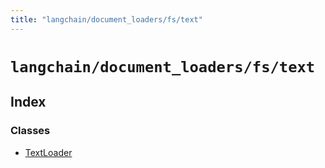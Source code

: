 ```yaml
---
title: "langchain/document_loaders/fs/text"
---
```


# `langchain/document_loaders/fs/text`

## Index

### Classes

- [TextLoader](classes/TextLoader.md)
